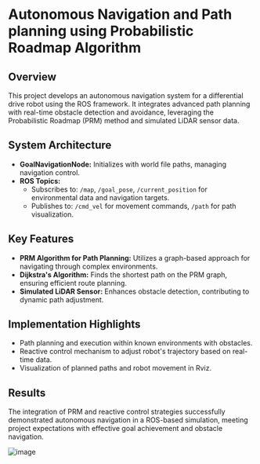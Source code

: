 # Autonomous Navigation and Path planning using Probabilistic Roadmap Algorithm

## Overview
This project develops an autonomous navigation system for a differential drive robot using the ROS framework. It integrates advanced path planning with real-time obstacle detection and avoidance, leveraging the Probabilistic Roadmap (PRM) method and simulated LiDAR sensor data.

## System Architecture
- **GoalNavigationNode:** Initializes with world file paths, managing navigation control.
- **ROS Topics:**
  - Subscribes to: `/map`, `/goal_pose`, `/current_position` for environmental data and navigation targets.
  - Publishes to: `/cmd_vel` for movement commands, `/path` for path visualization.

## Key Features
- **PRM Algorithm for Path Planning:** Utilizes a graph-based approach for navigating through complex environments.
- **Dijkstra's Algorithm:** Finds the shortest path on the PRM graph, ensuring efficient route planning.
- **Simulated LiDAR Sensor:** Enhances obstacle detection, contributing to dynamic path adjustment.

## Implementation Highlights
- Path planning and execution within known environments with obstacles.
- Reactive control mechanism to adjust robot's trajectory based on real-time data.
- Visualization of planned paths and robot movement in Rviz.

## Results
The integration of PRM and reactive control strategies successfully demonstrated autonomous navigation in a ROS-based simulation, meeting project expectations with effective goal achievement and obstacle navigation.

![image](https://github.com/khullarsanket/Autonomous-Navigation-and-Path-planning-using-Probabilistic-Roadmap-Algorithm/assets/119709438/678aec42-80ab-4379-b98e-956f281a0d41)
